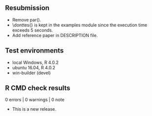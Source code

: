 
## Resubmission

* Remove par(). 
* \donttes{} is kept in the examples module since the execution time exceeds 5 seconds.
* Add reference paper in DESCRIPTION file.

## Test environments
* local Windows, R 4.0.2
* ubuntu 16.04, R 4.0.2
* win-builder (devel)

## R CMD check results

0 errors | 0 warnings | 0 note

* This is a new release.
